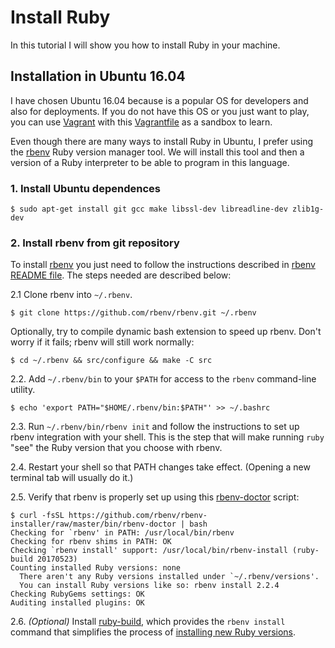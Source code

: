 # Install Ruby 

In this tutorial I will show you how to install Ruby in your machine.

## Installation in Ubuntu 16.04

I have chosen Ubuntu 16.04 because is a popular OS for developers and also for deployments. If you do not have this OS or you just want to play, you can use [Vagrant](https://www.vagrantup.com/) with this [Vagrantfile](Vagrantfile) as a sandbox to learn. 

Even though there are many ways to install Ruby in Ubuntu, I prefer using the [rbenv](https://github.com/rbenv/rbenv) Ruby version manager tool. We will install this tool and then a version of a Ruby interpreter to be able to program in this language.

### 1. Install Ubuntu dependences
    
    $ sudo apt-get install git gcc make libssl-dev libreadline-dev zlib1g-dev

### 2. Install rbenv from git repository

To install [rbenv](https://github.com/rbenv/rbenv) you just need to follow the instructions described in [rbenv README file](https://github.com/rbenv/rbenv/blob/master/README.md#basic-github-checkout).
The steps needed are described below:

2.1 Clone rbenv into `~/.rbenv`.

   
    $ git clone https://github.com/rbenv/rbenv.git ~/.rbenv
   

   Optionally, try to compile dynamic bash extension to speed up rbenv. Don't
   worry if it fails; rbenv will still work normally:

    
    $ cd ~/.rbenv && src/configure && make -C src
    

2.2. Add `~/.rbenv/bin` to your `$PATH` for access to the `rbenv` command-line utility.

    
    $ echo 'export PATH="$HOME/.rbenv/bin:$PATH"' >> ~/.bashrc
    
    
2.3. Run `~/.rbenv/bin/rbenv init` and follow the instructions to set up rbenv integration with your shell. This is the step that will make running `ruby` "see" the Ruby version that you choose with rbenv.

2.4. Restart your shell so that PATH changes take effect. (Opening a new
   terminal tab will usually do it.)

2.5. Verify that rbenv is properly set up using this
   [rbenv-doctor](https://github.com/rbenv/rbenv-installer/blob/master/bin/rbenv-doctor) script:

    $ curl -fsSL https://github.com/rbenv/rbenv-installer/raw/master/bin/rbenv-doctor | bash
    Checking for `rbenv' in PATH: /usr/local/bin/rbenv
    Checking for rbenv shims in PATH: OK
    Checking `rbenv install' support: /usr/local/bin/rbenv-install (ruby-build 20170523)
    Counting installed Ruby versions: none
      There aren't any Ruby versions installed under `~/.rbenv/versions'.
      You can install Ruby versions like so: rbenv install 2.2.4
    Checking RubyGems settings: OK
    Auditing installed plugins: OK

2.6. _(Optional)_ Install [ruby-build](https://github.com/rbenv/ruby-build#readme), which provides the
   `rbenv install` command that simplifies the process of
   [installing new Ruby versions](#installing-ruby-versions).
